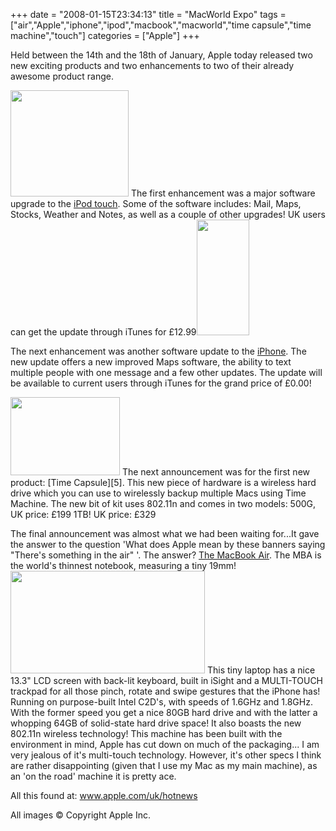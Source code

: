 +++
date = "2008-01-15T23:34:13"
title = "MacWorld Expo"
tags = ["air","Apple","iphone","ipod","macbook","macworld","time capsule","time machine","touch"]
categories = ["Apple"]
+++

Held between the 14th and the 18th of January, Apple today released two new exciting products and two enhancements to two of their already awesome product range.

[<img src="http://i9.photobucket.com/albums/a55/forquare/blog/ipodtouch-hero.jpg" width="189" height="170" />][1] The first enhancement was a major software upgrade to the [iPod touch][2]. Some of the software includes: Mail, Maps, Stocks, Weather and Notes, as well as a couple of other upgrades! UK users can get the update through iTunes for £12.99[<img src="http://i9.photobucket.com/albums/a55/forquare/blog/o2-top-iphone.png" width="84" height="185" />][3]


The next enhancement was another software update to the [iPhone][4]. The new update offers a new improved Maps software, the ability to text multiple people with one message and a few other updates. The update will be available to current users through iTunes for the grand price of £0.00!



<img src="http://i9.photobucket.com/albums/a55/forquare/blog/MB276_lm.jpg" width="175" height="125" />
The next announcement was for the first new product: [Time Capsule][5]. This new piece of hardware is a wireless hard drive which you can use to wirelessly backup multiple Macs using Time Machine. The new bit of kit uses 802.11n and comes in two models:
500G, UK price: £199
1TB! UK price: £329

The final announcement was almost what we had been waiting for...It gave the answer to the question 'What does Apple mean by these banners saying "There's something in the air" '. The answer? [The MacBook Air][6]. The MBA is the world's thinnest notebook, measuring a tiny 19mm!
[<img src="http://i9.photobucket.com/albums/a55/forquare/blog/product-air.jpg" width="311" height="164" />][7]
This tiny laptop has a nice 13.3" LCD screen with back-lit keyboard, built in iSight and a MULTI-TOUCH trackpad for all those pinch, rotate and swipe gestures that the iPhone has! Running on purpose-built Intel C2D's, with speeds of 1.6GHz and 1.8GHz. With the former speed you get a nice 80GB hard drive and with the latter a whopping 64GB of solid-state hard drive space! It also boasts the new 802.11n wireless technology!
This machine has been built with the environment in mind, Apple has cut down on much of the packaging...
I am very jealous of it's multi-touch technology. However, it's other specs I think are rather disappointing (given that I use my Mac as my main machine), as an 'on the road' machine it is pretty ace.

All this found at: [www.apple.com/uk/hotnews
][8]

All images © Copyright Apple Inc.

  [1]: http://www.apple.com/uk/ipodtouch/
  [2]: http://www.apple.com/uk/ipodtouch/
  [3]: http://www.apple.com/uk/iphone/
  [4]: http://www.apple.com/uk/iphone/
  [5]: http://www.apple.com/uk/timecapsule/
  [6]: http://www.apple.com/uk/macbookair/
  [7]: http://www.apple.com/uk/macbookair/
  [8]: http://www.apple.com/uk/hotnews/
